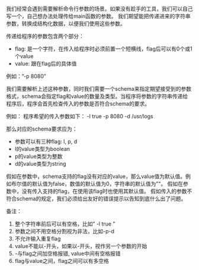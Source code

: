 我们经常会遇到需要解析命令行参数的场景。如果没有趁手的工具，我们可以自己写一个，自己想办法处理传给main函数的参数。 我们期望能把传递进来的字符串参数，转换成结构化数据，以便我们使用这些参数。

传递给程序的参数包含两个部分：
* flag: 是一个字符，在传入给程序时必须前置一个短横线，flag后可以有0个或1个value
* value: 跟在flag后的具体值

例如：”-p 8080”

我们需要解析上述这种参数，同时我们需要一个schema来指定期望接受到的参数格式，schema会指定flag和value的数量及类型。当程序将参数的字符串传递给程序后，程序会首先检查传入的参数是否符合schema的要求。

例如：
程序希望的传入参数如下：
-l true -p 8080 -d /usr/logs

那么对应的schema要求应为：
* 参数可以有三种flag: l, p, d
* l的value类型为boolean
* p的value类型为整数
* d的value类型为string

假如在参数中，schema支持的flag没有对应的value，那么value值为默认值。例如布尔值的默认值为false，数值的默认值为0，字符串的默认值为""。
假如在参数中，没有传入支持的flag，在使用该flag时也使用其默认值。
假如传入的参数不符合schema的规定，我们必须给出友好的错误提示以告知到底什么出了问题。


备注：
1.  整个字符串前后可以有空格，比如”    -l  true    ”
2. 参数之间不用空格分割视为非法，比如-p-d
3. 不允许输入重复flag
4. value不能以-开头，如果以-开头，视作另一个参数的开始
5. -与flag之间加空格报错, value中间有空格报错
6. flag与value之间，flag之间可以有多空格